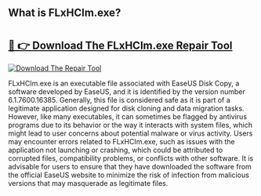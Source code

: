 ## What is FLxHCIm.exe? 

# <h2><a href="https://exedetect.com/download.php?FLxHCIm.exe">🔗 👉 Download The FLxHCIm.exe Repair Tool</a></h2>

[![Download The Repair Tool](https://exedetect.com/download-button.jpg)](https://exedetect.com/download.php?FLxHCIm.exe)

FLxHCIm.exe is an executable file associated with EaseUS Disk Copy, a software developed by EaseUS, and it is identified by the version number 6.1.7600.16385. Generally, this file is considered safe as it is part of a legitimate application designed for disk cloning and data migration tasks. However, like many executables, it can sometimes be flagged by antivirus programs due to its behavior or the way it interacts with system files, which might lead to user concerns about potential malware or virus activity. Users may encounter errors related to FLxHCIm.exe, such as issues with the application not launching or crashing, which could be attributed to corrupted files, compatibility problems, or conflicts with other software. It is advisable for users to ensure that they have downloaded the software from the official EaseUS website to minimize the risk of infection from malicious versions that may masquerade as legitimate files.